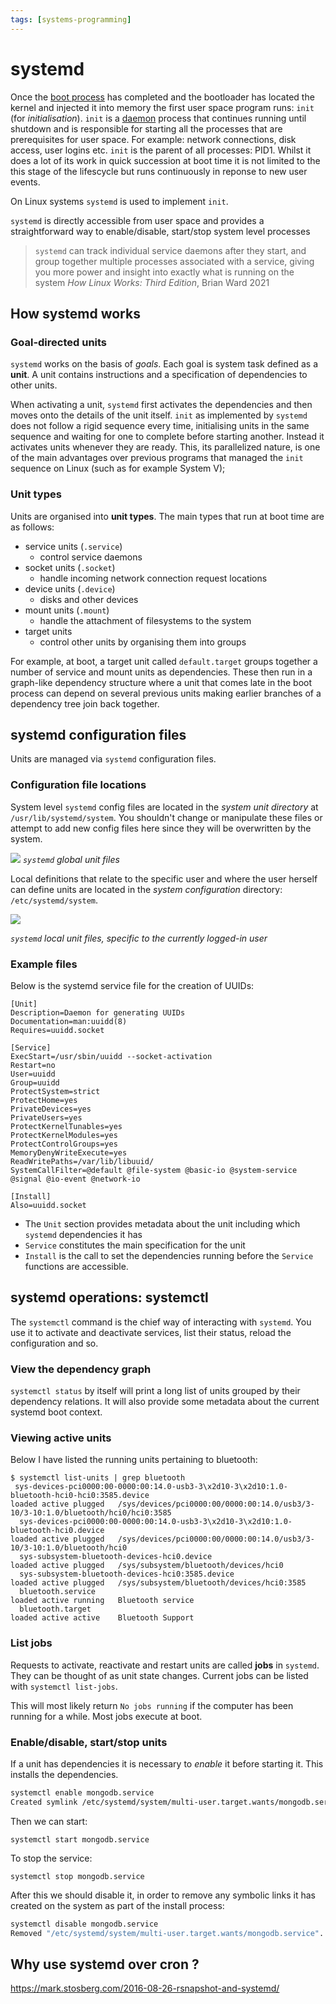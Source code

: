 ```yaml
---
tags: [systems-programming]
---
```


# systemd

Once the [boot process](Boot_process.md) has completed and the bootloader has
located the kernel and injected it into memory the first user space program
runs: `init` (for _initialisation_). `init` is a [daemon](Daemons.md) process
that continues running until shutdown and is responsible for starting all the
processes that are prerequisites for user space. For example: network
connections, disk access, user logins etc. `init` is the parent of all
processes: PID1. Whilst it does a lot of its work in quick succession at boot
time it is not limited to the this stage of the lifescycle but runs continuously
in reponse to new user events.

On Linux systems `systemd` is used to implement `init`.

`systemd` is directly accessible from user space and provides a straightforward
way to enable/disable, start/stop system level processes

> `systemd` can track individual service daemons after they start, and group
> together multiple processes associated with a service, giving you more power
> and insight into exactly what is running on the system _How Linux Works: Third
> Edition_, Brian Ward 2021

## How systemd works

### Goal-directed units

`systemd` works on the basis of _goals_. Each goal is system task defined as a
**unit**. A unit contains instructions and a specification of dependencies to
other units.

When activating a unit, `systemd` first activates the dependencies and then
moves onto the details of the unit itself. `init` as implemented by `systemd`
does not follow a rigid sequence every time, initialising units in the same
sequence and waiting for one to complete before starting another. Instead it
activates units whenever they are ready. This, its parallelized nature, is one
of the main advantages over previous programs that managed the `init` sequence
on Linux (such as for example System V);

### Unit types

Units are organised into **unit types**. The main types that run at boot time
are as follows:

- service units (`.service`)
  - control service daemons
- socket units (`.socket`)
  - handle incoming network connection request locations
- device units (`.device`)
  - disks and other devices
- mount units (`.mount`)
  - handle the attachment of filesystems to the system
- target units
  - control other units by organising them into groups

For example, at boot, a target unit called `default.target` groups together a
number of service and mount units as dependencies. These then run in a
graph-like dependency structure where a unit that comes late in the boot process
can depend on several previous units making earlier branches of a dependency
tree join back together.

## systemd configuration files

Units are managed via `systemd` configuration files.

### Configuration file locations

System level `systemd` config files are located in the _system unit directory_
at `/usr/lib/systemd/system`. You shouldn't change or manipulate these files or
attempt to add new config files here since they will be overwritten by the
system.

![](/img/systemd-global-files.png) _`systemd` global unit files_

Local definitions that relate to the specific user and where the user herself
can define units are located in the _system configuration_ directory:
`/etc/systemd/system`.

![](/img/systemd-local-files.png)

_`systemd` local unit files, specific to the currently logged-in user_

### Example files

Below is the systemd service file for the creation of UUIDs:

```plain
[Unit]
Description=Daemon for generating UUIDs
Documentation=man:uuidd(8)
Requires=uuidd.socket

[Service]
ExecStart=/usr/sbin/uuidd --socket-activation
Restart=no
User=uuidd
Group=uuidd
ProtectSystem=strict
ProtectHome=yes
PrivateDevices=yes
PrivateUsers=yes
ProtectKernelTunables=yes
ProtectKernelModules=yes
ProtectControlGroups=yes
MemoryDenyWriteExecute=yes
ReadWritePaths=/var/lib/libuuid/
SystemCallFilter=@default @file-system @basic-io @system-service @signal @io-event @network-io

[Install]
Also=uuidd.socket
```

- The `Unit` section provides metadata about the unit including which `systemd`
  dependencies it has
- `Service` constitutes the main specification for the unit
- `Install` is the call to set the dependencies running before the `Service`
  functions are accessible.

## systemd operations: systemctl

The `systemctl` command is the chief way of interacting with `systemd`. You use
it to activate and deactivate services, list their status, reload the
configuration and so.

### View the dependency graph

`systemctl status` by itself will print a long list of units grouped by their
dependency relations. It will also provide some metadata about the current
systemd boot context.

### Viewing active units

Below I have listed the running units pertaining to bluetooth:

```
$ systemctl list-units | grep bluetooth
 sys-devices-pci0000:00-0000:00:14.0-usb3-3\x2d10-3\x2d10:1.0-bluetooth-hci0-hci0:3585.device                                   loaded active plugged   /sys/devices/pci0000:00/0000:00:14.0/usb3/3-10/3-10:1.0/bluetooth/hci0/hci0:3585
  sys-devices-pci0000:00-0000:00:14.0-usb3-3\x2d10-3\x2d10:1.0-bluetooth-hci0.device                                             loaded active plugged   /sys/devices/pci0000:00/0000:00:14.0/usb3/3-10/3-10:1.0/bluetooth/hci0
  sys-subsystem-bluetooth-devices-hci0.device                                                                                    loaded active plugged   /sys/subsystem/bluetooth/devices/hci0
  sys-subsystem-bluetooth-devices-hci0:3585.device                                                                               loaded active plugged   /sys/subsystem/bluetooth/devices/hci0:3585
  bluetooth.service                                                                                                              loaded active running   Bluetooth service
  bluetooth.target                                                                                                               loaded active active    Bluetooth Support
```

### List jobs

Requests to activate, reactivate and restart units are called **jobs** in
`systemd`. They can be thought of as unit state changes. Current jobs can be
listed with `systemctl list-jobs`.

This will most likely return `No jobs running` if the computer has been running
for a while. Most jobs execute at boot.

### Enable/disable, start/stop units

If a unit has dependencies it is necessary to _enable_ it before starting it.
This installs the dependencies.

```bash
systemctl enable mongodb.service
Created symlink /etc/systemd/system/multi-user.target.wants/mongodb.service → /usr/lib/systemd/system/mongodb.service.
```

Then we can start:

```
systemctl start mongodb.service
```

To stop the service:

```
systemctl stop mongodb.service
```

After this we should disable it, in order to remove any symbolic links it has
created on the system as part of the install process:

```bash
systemctl disable mongodb.service
Removed "/etc/systemd/system/multi-user.target.wants/mongodb.service".
```

## Why use systemd over cron ?

https://mark.stosberg.com/2016-08-26-rsnapshot-and-systemd/
